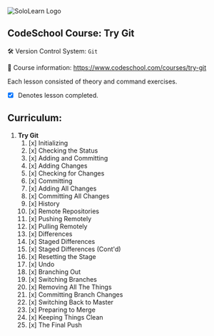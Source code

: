 ![SoloLearn Logo](https://i.imgur.com/YMFcelD.png)

## CodeSchool Course: Try Git
:hammer_and_wrench:  Version Control System: `Git`

:book:  Course information: https://www.codeschool.com/courses/try-git

Each lesson consisted of theory and command exercises.
- [x] Denotes lesson completed.

## Curriculum: 
1. **Try Git**
    1. [x] Initializing
    1. [x] Checking the Status
    1. [x] Adding and Committing
    1. [x] Adding Changes
    1. [x] Checking for Changes
    1. [x] Committing
    1. [x] Adding All Changes
    1. [x] Committing All Changes
    1. [x] History
    1. [x] Remote Repositories
    1. [x] Pushing Remotely
    1. [x] Pulling Remotely
    1. [x] Differences
    1. [x] Staged Differences
    1. [x] Staged Differences (Cont'd)
    1. [x] Resetting the Stage
    1. [x] Undo
    1. [x] Branching Out
    1. [x] Switching Branches
    1. [x] Removing All The Things
    1. [x] Committing Branch Changes
    1. [x] Switching Back to Master
    1. [x] Preparing to Merge
    1. [x] Keeping Things Clean
    1. [x] The Final Push